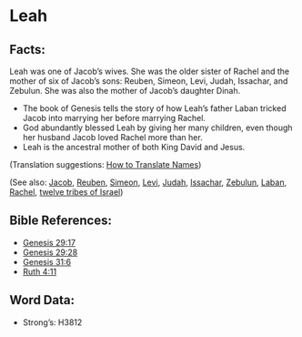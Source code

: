 # Leah

## Facts:

Leah was one of Jacob’s wives. She was the older sister of Rachel and the mother of six of Jacob’s sons: Reuben, Simeon, Levi, Judah, Issachar, and Zebulun. She was also the mother of Jacob’s daughter Dinah.

* The book of Genesis tells the story of how Leah’s father Laban tricked Jacob into marrying her before marrying Rachel.
* God abundantly blessed Leah by giving her many children, even though her husband Jacob loved Rachel more than her.
* Leah is the ancestral mother of both King David and Jesus.

(Translation suggestions: [How to Translate Names](rc://en/ta/man/translate/translate-names))

(See also: [Jacob](../names/jacob.md), [Reuben](../names/reuben.md), [Simeon](../names/simeon.md), [Levi](../names/levite.md), [Judah](../names/judah.md), [Issachar](../names/issachar.md), [Zebulun](../names/zebulun.md), [Laban](../names/laban.md), [Rachel](../names/rachel.md), [twelve tribes of Israel](../other/12tribesofisrael.md))

## Bible References:

* [Genesis 29:17](rc://en/tn/help/gen/29/17)
* [Genesis 29:28](rc://en/tn/help/gen/29/28)
* [Genesis 31:6](rc://en/tn/help/gen/31/06)
* [Ruth 4:11](rc://en/tn/help/rut/04/11)

## Word Data:

* Strong’s: H3812
